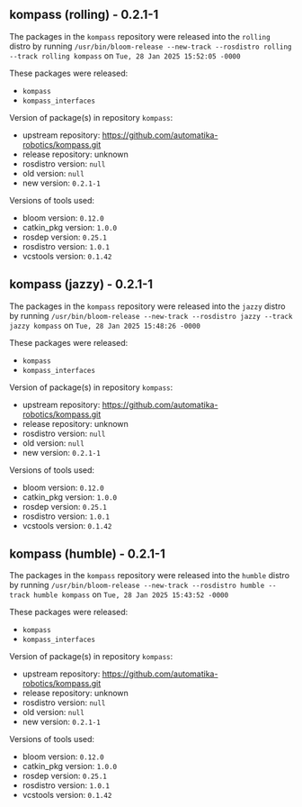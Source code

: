 ## kompass (rolling) - 0.2.1-1

The packages in the `kompass` repository were released into the `rolling` distro by running `/usr/bin/bloom-release --new-track --rosdistro rolling --track rolling kompass` on `Tue, 28 Jan 2025 15:52:05 -0000`

These packages were released:
- `kompass`
- `kompass_interfaces`

Version of package(s) in repository `kompass`:

- upstream repository: https://github.com/automatika-robotics/kompass.git
- release repository: unknown
- rosdistro version: `null`
- old version: `null`
- new version: `0.2.1-1`

Versions of tools used:

- bloom version: `0.12.0`
- catkin_pkg version: `1.0.0`
- rosdep version: `0.25.1`
- rosdistro version: `1.0.1`
- vcstools version: `0.1.42`


## kompass (jazzy) - 0.2.1-1

The packages in the `kompass` repository were released into the `jazzy` distro by running `/usr/bin/bloom-release --new-track --rosdistro jazzy --track jazzy kompass` on `Tue, 28 Jan 2025 15:48:26 -0000`

These packages were released:
- `kompass`
- `kompass_interfaces`

Version of package(s) in repository `kompass`:

- upstream repository: https://github.com/automatika-robotics/kompass.git
- release repository: unknown
- rosdistro version: `null`
- old version: `null`
- new version: `0.2.1-1`

Versions of tools used:

- bloom version: `0.12.0`
- catkin_pkg version: `1.0.0`
- rosdep version: `0.25.1`
- rosdistro version: `1.0.1`
- vcstools version: `0.1.42`


## kompass (humble) - 0.2.1-1

The packages in the `kompass` repository were released into the `humble` distro by running `/usr/bin/bloom-release --new-track --rosdistro humble --track humble kompass` on `Tue, 28 Jan 2025 15:43:52 -0000`

These packages were released:
- `kompass`
- `kompass_interfaces`

Version of package(s) in repository `kompass`:

- upstream repository: https://github.com/automatika-robotics/kompass.git
- release repository: unknown
- rosdistro version: `null`
- old version: `null`
- new version: `0.2.1-1`

Versions of tools used:

- bloom version: `0.12.0`
- catkin_pkg version: `1.0.0`
- rosdep version: `0.25.1`
- rosdistro version: `1.0.1`
- vcstools version: `0.1.42`



